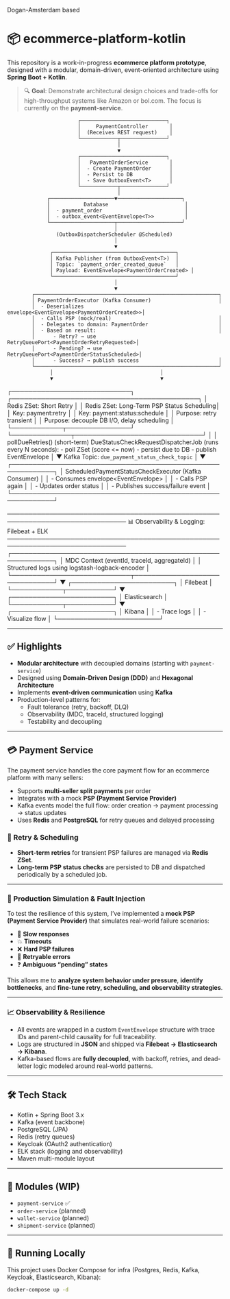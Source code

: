 Dogan-Amsterdam based

# 📦 ecommerce-platform-kotlin

This repository is a work-in-progress **ecommerce platform prototype**, designed with a modular, domain-driven, event-oriented architecture using **Spring Boot + Kotlin**.

> 🔍 **Goal**: Demonstrate architectural design choices and trade-offs for high-throughput systems like Amazon or bol.com. The focus is currently on the **payment-service**.



                           ┌────────────────────────────┐
                           │     PaymentController       │
                           │  (Receives REST request)    │
                           └────────────┬───────────────┘
                                        │
                                        ▼
                           ┌────────────────────────────┐
                           │   PaymentOrderService       │
                           │  - Create PaymentOrder      │
                           │  - Persist to DB            │
                           │  - Save OutboxEvent<T>      │
                           └────────────┬───────────────┘
                                        │
                 ┌─────────────────────▼─────────────────────┐
                 │           Database                         │
                 │  - payment_order                           │
                 │  - outbox_event<EventEnvelope<T>>          │
                 └─────────────────────┬─────────────────────┘
                                       │
                    (OutboxDispatcherScheduler @Scheduled)
                                       │
                                       ▼
                  ┌────────────────────────────────────────┐
                  │ Kafka Publisher (from OutboxEvent<T>)  │
                  │ Topic: `payment_order_created_queue`   │
                  │ Payload: EventEnvelope<PaymentOrderCreated> │
                  └────────────────────────────────────────┘
                                       │
                                       ▼
            ┌────────────────────────────────────────────────────────────┐
            │ PaymentOrderExecutor (Kafka Consumer)                      │
            │  - Deserializes envelope<EventEnvelope<PaymentOrderCreated>>│
            │  - Calls PSP (mock/real)                                   │
            │  - Delegates to domain: PaymentOrder                       │
            │  - Based on result:                                        │
            │      - Retry? → use RetryQueuePort<PaymentOrderRetryRequested>│
            │      - Pending? → use RetryQueuePort<PaymentOrderStatusScheduled>│
            │      - Success? → publish success                          │
            └────────────────────────────────────────────────────────────┘
                  │                                   │
                  ▼                                   ▼
   ┌────────────────────────────┐       ┌────────────────────────────────────────────┐
   │ Redis ZSet: Short Retry    │       │ Redis ZSet: Long-Term PSP Status Scheduling│
   │ Key: payment:retry         │       │ Key: payment:status:schedule               │
   │ Purpose: retry transient   │       │ Purpose: decouple DB I/O, delay scheduling │
   └────────────┬───────────────┘       └──────────────┬──────────────────────────────┘
                │                                       │
    pollDueRetries() (short-term)              DueStatusCheckRequestDispatcherJob
                                                  (runs every N seconds):
                                                  - poll ZSet (score <= now)
                                                  - persist due to DB
                                                  - publish EventEnvelope<DuePaymentOrderStatusCheck>
                                                        │
                                                        ▼
                          Kafka Topic: `due_payment_status_check_topic`
                                                        │
                                                        ▼
           ┌────────────────────────────────────────────────────────────┐
           │ ScheduledPaymentStatusCheckExecutor (Kafka Consumer)       │
           │  - Consumes envelope<EventEnvelope<DuePaymentOrderStatusCheck>> │
           │  - Calls PSP again                                         │
           │  - Updates order status                                    │
           │  - Publishes success/failure event                         │
           └────────────────────────────────────────────────────────────┘


──────────────────────────────────────────────────────────────────────────────
📊 Observability & Logging: Filebeat + ELK
──────────────────────────────────────────────────────────────────────────────
┌────────────────────────────────────────────────────────────┐
│ MDC Context (eventId, traceId, aggregateId)                │
│ Structured logs using logstash-logback-encoder             │
└────────────────────────────┬───────────────────────────────┘
                             ▼
                   ┌────────────────────────┐
                   │      Filebeat          │
                   └────────────┬───────────┘
                                ▼
                   ┌────────────────────────┐
                   │     Elasticsearch      │
                   └────────────┬───────────┘
                                ▼
                   ┌────────────────────────┐
                   │        Kibana          │
                   │   - Trace logs         │
                   │   - Visualize flow     │
                   └────────────────────────┘

---

## ✅ Highlights

- **Modular architecture** with decoupled domains (starting with `payment-service`)
- Designed using **Domain-Driven Design (DDD)** and **Hexagonal Architecture**
- Implements **event-driven communication** using **Kafka**
- Production-level patterns for:
  - Fault tolerance (retry, backoff, DLQ)
  - Observability (MDC, traceId, structured logging)
  - Testability and decoupling

---

## 💳 Payment Service

The payment service handles the core payment flow for an ecommerce platform with many sellers:

- Supports **multi-seller split payments** per order
- Integrates with a mock **PSP (Payment Service Provider)**
- Kafka events model the full flow: order creation → payment processing → status updates
- Uses **Redis** and **PostgreSQL** for retry queues and delayed processing

### 🔁 Retry & Scheduling

- **Short-term retries** for transient PSP failures are managed via **Redis ZSet**.
- **Long-term PSP status checks** are persisted to DB and dispatched periodically by a scheduled job.

---

### 🔬 Production Simulation & Fault Injection

To test the resilience of this system, I’ve implemented a **mock PSP (Payment Service Provider)** that simulates real-world failure scenarios:

- 🐌 **Slow responses**
- 💥 **Timeouts**
- ❌ **Hard PSP failures**
- 🔁 **Retryable errors**
- ❓ **Ambiguous “pending” states**

This allows me to **analyze system behavior under pressure**, **identify bottlenecks**, and **fine-tune retry, scheduling, and observability strategies**.

---

### 📈 Observability & Resilience

- All events are wrapped in a custom `EventEnvelope` structure with trace IDs and parent-child causality for full traceability.
- Logs are structured in **JSON** and shipped via **Filebeat → Elasticsearch → Kibana**.
- Kafka-based flows are **fully decoupled**, with backoff, retries, and dead-letter logic modeled around real-world patterns.

---

## 🛠️ Tech Stack

- Kotlin + Spring Boot 3.x
- Kafka (event backbone)
- PostgreSQL (JPA)
- Redis (retry queues)
- Keycloak (OAuth2 authentication)
- ELK stack (logging and observability)
- Maven multi-module layout

---

## 🧩 Modules (WIP)

- `payment-service` ✅
- `order-service` (planned)
- `wallet-service` (planned)
- `shipment-service` (planned)

---

## 📌 Running Locally

This project uses Docker Compose for infra (Postgres, Redis, Kafka, Keycloak, Elasticsearch, Kibana):

```bash
docker-compose up -d
